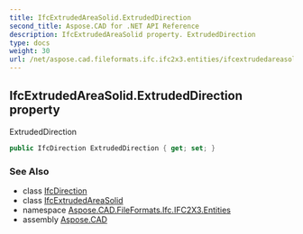```yaml
---
title: IfcExtrudedAreaSolid.ExtrudedDirection
second_title: Aspose.CAD for .NET API Reference
description: IfcExtrudedAreaSolid property. ExtrudedDirection
type: docs
weight: 30
url: /net/aspose.cad.fileformats.ifc.ifc2x3.entities/ifcextrudedareasolid/extrudeddirection/
---
```

## IfcExtrudedAreaSolid.ExtrudedDirection property

ExtrudedDirection

```csharp
public IfcDirection ExtrudedDirection { get; set; }
```

### See Also

* class [IfcDirection](../../ifcdirection/)
* class [IfcExtrudedAreaSolid](../)
* namespace [Aspose.CAD.FileFormats.Ifc.IFC2X3.Entities](../../ifcextrudedareasolid/)
* assembly [Aspose.CAD](../../../)


